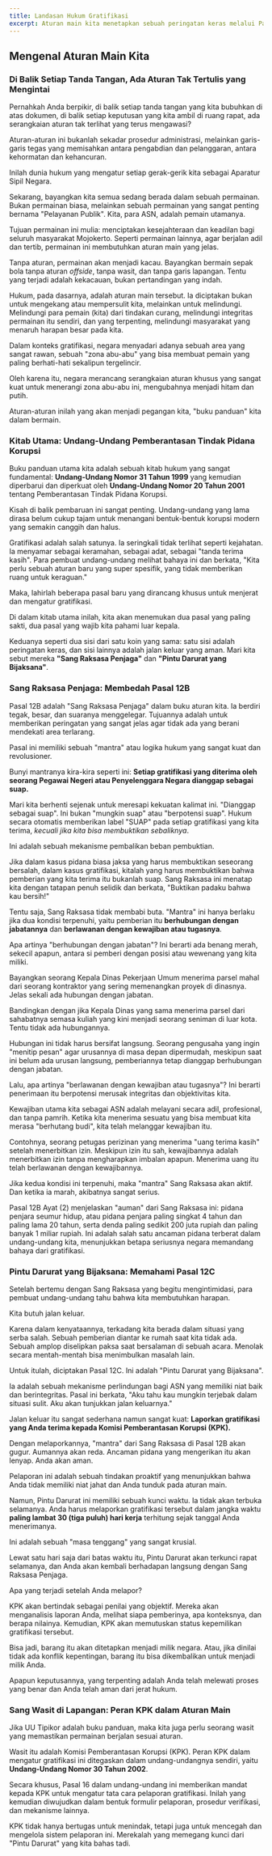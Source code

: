 ```yaml
---
title: Landasan Hukum Gratifikasi
excerpt: Aturan main kita menetapkan sebuah peringatan keras melalui Pasal 12B, yang menganggap setiap pemberian terkait jabatan sebagai suap. Namun, hukum juga menyediakan sebuah pintu darurat yang bijaksana lewat Pasal 12C, yang akan melindungi kita sepenuhnya dari ancaman pidana jika kita melaporkannya tepat waktu.
---
```


## **Mengenal Aturan Main Kita**

### **Di Balik Setiap Tanda Tangan, Ada Aturan Tak Tertulis yang Mengintai**

Pernahkah Anda berpikir, di balik setiap tanda tangan yang kita bubuhkan di atas dokumen, di balik setiap keputusan yang kita ambil di ruang rapat, ada serangkaian aturan tak terlihat yang terus mengawasi?

Aturan-aturan ini bukanlah sekadar prosedur administrasi, melainkan garis-garis tegas yang memisahkan antara pengabdian dan pelanggaran, antara kehormatan dan kehancuran.

Inilah dunia hukum yang mengatur setiap gerak-gerik kita sebagai Aparatur Sipil Negara.

Sekarang, bayangkan kita semua sedang berada dalam sebuah permainan. Bukan permainan biasa, melainkan sebuah permainan yang sangat penting bernama "Pelayanan Publik". Kita, para ASN, adalah pemain utamanya.

Tujuan permainan ini mulia: menciptakan kesejahteraan dan keadilan bagi seluruh masyarakat Mojokerto. Seperti permainan lainnya, agar berjalan adil dan tertib, permainan ini membutuhkan aturan main yang jelas.

Tanpa aturan, permainan akan menjadi kacau. Bayangkan bermain sepak bola tanpa aturan _offside_, tanpa wasit, dan tanpa garis lapangan. Tentu yang terjadi adalah kekacauan, bukan pertandingan yang indah.

Hukum, pada dasarnya, adalah aturan main tersebut. Ia diciptakan bukan untuk mengekang atau mempersulit kita, melainkan untuk melindungi. Melindungi para pemain (kita) dari tindakan curang, melindungi integritas permainan itu sendiri, dan yang terpenting, melindungi masyarakat yang menaruh harapan besar pada kita.

Dalam konteks gratifikasi, negara menyadari adanya sebuah area yang sangat rawan, sebuah "zona abu-abu" yang bisa membuat pemain yang paling berhati-hati sekalipun tergelincir.

Oleh karena itu, negara merancang serangkaian aturan khusus yang sangat kuat untuk menerangi zona abu-abu ini, mengubahnya menjadi hitam dan putih.

Aturan-aturan inilah yang akan menjadi pegangan kita, "buku panduan" kita dalam bermain.

### **Kitab Utama: Undang-Undang Pemberantasan Tindak Pidana Korupsi**

Buku panduan utama kita adalah sebuah kitab hukum yang sangat fundamental: **Undang-Undang Nomor 31 Tahun 1999** yang kemudian diperbarui dan diperkuat oleh **Undang-Undang Nomor 20 Tahun 2001** tentang Pemberantasan Tindak Pidana Korupsi.

Kisah di balik pembaruan ini sangat penting. Undang-undang yang lama dirasa belum cukup tajam untuk menangani bentuk-bentuk korupsi modern yang semakin canggih dan halus.

Gratifikasi adalah salah satunya. Ia seringkali tidak terlihat seperti kejahatan. Ia menyamar sebagai keramahan, sebagai adat, sebagai "tanda terima kasih". Para pembuat undang-undang melihat bahaya ini dan berkata, "Kita perlu sebuah aturan baru yang super spesifik, yang tidak memberikan ruang untuk keraguan."

Maka, lahirlah beberapa pasal baru yang dirancang khusus untuk menjerat dan mengatur gratifikasi.

Di dalam kitab utama inilah, kita akan menemukan dua pasal yang paling sakti, dua pasal yang wajib kita pahami luar kepala.

Keduanya seperti dua sisi dari satu koin yang sama: satu sisi adalah peringatan keras, dan sisi lainnya adalah jalan keluar yang aman. Mari kita sebut mereka **"Sang Raksasa Penjaga"** dan **"Pintu Darurat yang Bijaksana"**.

### **Sang Raksasa Penjaga: Membedah Pasal 12B**

Pasal 12B adalah "Sang Raksasa Penjaga" dalam buku aturan kita. Ia berdiri tegak, besar, dan suaranya menggelegar. Tujuannya adalah untuk memberikan peringatan yang sangat jelas agar tidak ada yang berani mendekati area terlarang.

Pasal ini memiliki sebuah "mantra" atau logika hukum yang sangat kuat dan revolusioner.

Bunyi mantranya kira-kira seperti ini: **Setiap gratifikasi yang diterima oleh seorang Pegawai Negeri atau Penyelenggara Negara dianggap sebagai suap.**

Mari kita berhenti sejenak untuk meresapi kekuatan kalimat ini. "Dianggap sebagai suap". Ini bukan "mungkin suap" atau "berpotensi suap". Hukum secara otomatis memberikan label "SUAP" pada setiap gratifikasi yang kita terima, _kecuali jika kita bisa membuktikan sebaliknya_. 

Ini adalah sebuah mekanisme pembalikan beban pembuktian. 

Jika dalam kasus pidana biasa jaksa yang harus membuktikan seseorang bersalah, dalam kasus gratifikasi, kitalah yang harus membuktikan bahwa pemberian yang kita terima itu bukanlah suap. Sang Raksasa ini menatap kita dengan tatapan penuh selidik dan berkata, "Buktikan padaku bahwa kau bersih!"

Tentu saja, Sang Raksasa tidak membabi buta. "Mantra" ini hanya berlaku jika dua kondisi terpenuhi, yaitu pemberian itu **berhubungan dengan jabatannya** dan **berlawanan dengan kewajiban atau tugasnya**.

Apa artinya "berhubungan dengan jabatan"? Ini berarti ada benang merah, sekecil apapun, antara si pemberi dengan posisi atau wewenang yang kita miliki. 

Bayangkan seorang Kepala Dinas Pekerjaan Umum menerima parsel mahal dari seorang kontraktor yang sering memenangkan proyek di dinasnya. Jelas sekali ada hubungan dengan jabatan. 

Bandingkan dengan jika Kepala Dinas yang sama menerima parsel dari sahabatnya semasa kuliah yang kini menjadi seorang seniman di luar kota. Tentu tidak ada hubungannya. 

Hubungan ini tidak harus bersifat langsung. Seorang pengusaha yang ingin "menitip pesan" agar urusannya di masa depan dipermudah, meskipun saat ini belum ada urusan langsung, pemberiannya tetap dianggap berhubungan dengan jabatan.

Lalu, apa artinya "berlawanan dengan kewajiban atau tugasnya"? Ini berarti penerimaan itu berpotensi merusak integritas dan objektivitas kita. 

Kewajiban utama kita sebagai ASN adalah melayani secara adil, profesional, dan tanpa pamrih. Ketika kita menerima sesuatu yang bisa membuat kita merasa "berhutang budi", kita telah melanggar kewajiban itu. 

Contohnya, seorang petugas perizinan yang menerima "uang terima kasih" setelah menerbitkan izin. Meskipun izin itu sah, kewajibannya adalah menerbitkan izin tanpa mengharapkan imbalan apapun. Menerima uang itu telah berlawanan dengan kewajibannya.

Jika kedua kondisi ini terpenuhi, maka "mantra" Sang Raksasa akan aktif. Dan ketika ia marah, akibatnya sangat serius. 

Pasal 12B Ayat (2) menjelaskan "auman" dari Sang Raksasa ini: pidana penjara seumur hidup, atau pidana penjara paling singkat 4 tahun dan paling lama 20 tahun, serta denda paling sedikit 200 juta rupiah dan paling banyak 1 miliar rupiah. Ini adalah salah satu ancaman pidana terberat dalam undang-undang kita, menunjukkan betapa seriusnya negara memandang bahaya dari gratifikasi.

### **Pintu Darurat yang Bijaksana: Memahami Pasal 12C**

Setelah bertemu dengan Sang Raksasa yang begitu mengintimidasi, para pembuat undang-undang tahu bahwa kita membutuhkan harapan. 

Kita butuh jalan keluar. 

Karena dalam kenyataannya, terkadang kita berada dalam situasi yang serba salah. Sebuah pemberian diantar ke rumah saat kita tidak ada. Sebuah amplop diselipkan paksa saat bersalaman di sebuah acara. Menolak secara mentah-mentah bisa menimbulkan masalah lain.

Untuk itulah, diciptakan Pasal 12C. Ini adalah "Pintu Darurat yang Bijaksana". 

Ia adalah sebuah mekanisme perlindungan bagi ASN yang memiliki niat baik dan berintegritas. Pasal ini berkata, "Aku tahu kau mungkin terjebak dalam situasi sulit. Aku akan tunjukkan jalan keluarnya."

Jalan keluar itu sangat sederhana namun sangat kuat: **Laporkan gratifikasi yang Anda terima kepada Komisi Pemberantasan Korupsi (KPK).**

Dengan melaporkannya, "mantra" dari Sang Raksasa di Pasal 12B akan gugur. Aumannya akan reda. Ancaman pidana yang mengerikan itu akan lenyap. Anda akan aman. 

Pelaporan ini adalah sebuah tindakan proaktif yang menunjukkan bahwa Anda tidak memiliki niat jahat dan Anda tunduk pada aturan main.

Namun, Pintu Darurat ini memiliki sebuah kunci waktu. Ia tidak akan terbuka selamanya. Anda harus melaporkan gratifikasi tersebut dalam jangka waktu **paling lambat 30 (tiga puluh) hari kerja** terhitung sejak tanggal Anda menerimanya. 

Ini adalah sebuah "masa tenggang" yang sangat krusial. 

Lewat satu hari saja dari batas waktu itu, Pintu Darurat akan terkunci rapat selamanya, dan Anda akan kembali berhadapan langsung dengan Sang Raksasa Penjaga.

Apa yang terjadi setelah Anda melapor? 

KPK akan bertindak sebagai penilai yang objektif. Mereka akan menganalisis laporan Anda, melihat siapa pemberinya, apa konteksnya, dan berapa nilainya. Kemudian, KPK akan memutuskan status kepemilikan gratifikasi tersebut. 

Bisa jadi, barang itu akan ditetapkan menjadi milik negara. Atau, jika dinilai tidak ada konflik kepentingan, barang itu bisa dikembalikan untuk menjadi milik Anda. 

Apapun keputusannya, yang terpenting adalah Anda telah melewati proses yang benar dan Anda telah aman dari jerat hukum.

### **Sang Wasit di Lapangan: Peran KPK dalam Aturan Main**

Jika UU Tipikor adalah buku panduan, maka kita juga perlu seorang wasit yang memastikan permainan berjalan sesuai aturan. 

Wasit itu adalah Komisi Pemberantasan Korupsi (KPK). Peran KPK dalam mengatur gratifikasi ini ditegaskan dalam undang-undangnya sendiri, yaitu **Undang-Undang Nomor 30 Tahun 2002**.

Secara khusus, Pasal 16 dalam undang-undang ini memberikan mandat kepada KPK untuk mengatur tata cara pelaporan gratifikasi. Inilah yang kemudian diwujudkan dalam bentuk formulir pelaporan, prosedur verifikasi, dan mekanisme lainnya. 

KPK tidak hanya bertugas untuk menindak, tetapi juga untuk mencegah dan mengelola sistem pelaporan ini. Merekalah yang memegang kunci dari "Pintu Darurat" yang kita bahas tadi.

